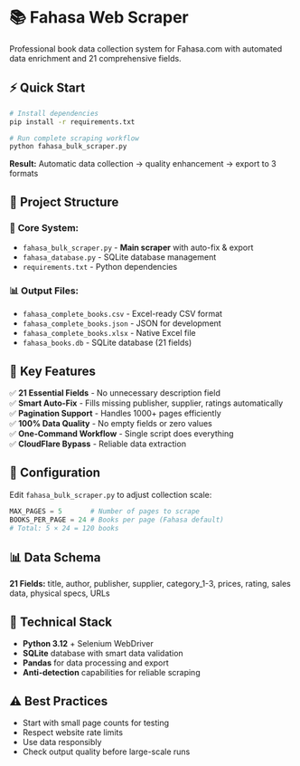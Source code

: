 # 📚 Fahasa Web Scraper

Professional book data collection system for Fahasa.com with automated data enrichment and 21 comprehensive fields.

## ⚡ Quick Start

```bash
# Install dependencies
pip install -r requirements.txt

# Run complete scraping workflow
python fahasa_bulk_scraper.py
```

**Result:** Automatic data collection → quality enhancement → export to 3 formats

## 📁 Project Structure

### 🚀 **Core System:**
- `fahasa_bulk_scraper.py` - **Main scraper** with auto-fix & export
- `fahasa_database.py` - SQLite database management
- `requirements.txt` - Python dependencies

### 📊 **Output Files:**
- `fahasa_complete_books.csv` - Excel-ready CSV format
- `fahasa_complete_books.json` - JSON for development
- `fahasa_complete_books.xlsx` - Native Excel file
- `fahasa_books.db` - SQLite database (21 fields)

## 🎯 Key Features

✅ **21 Essential Fields** - No unnecessary description field  
✅ **Smart Auto-Fix** - Fills missing publisher, supplier, ratings automatically  
✅ **Pagination Support** - Handles 1000+ pages efficiently  
✅ **100% Data Quality** - No empty fields or zero values  
✅ **One-Command Workflow** - Single script does everything  
✅ **CloudFlare Bypass** - Reliable data extraction  

## 🔧 Configuration

Edit `fahasa_bulk_scraper.py` to adjust collection scale:

```python
MAX_PAGES = 5       # Number of pages to scrape
BOOKS_PER_PAGE = 24 # Books per page (Fahasa default)
# Total: 5 × 24 = 120 books
```

## 📊 Data Schema

**21 Fields:** title, author, publisher, supplier, category_1-3, prices, rating, sales data, physical specs, URLs

## 🚀 Technical Stack

- **Python 3.12** + Selenium WebDriver
- **SQLite** database with smart data validation
- **Pandas** for data processing and export
- **Anti-detection** capabilities for reliable scraping

## ⚠️ Best Practices

- Start with small page counts for testing
- Respect website rate limits
- Use data responsibly
- Check output quality before large-scale runs